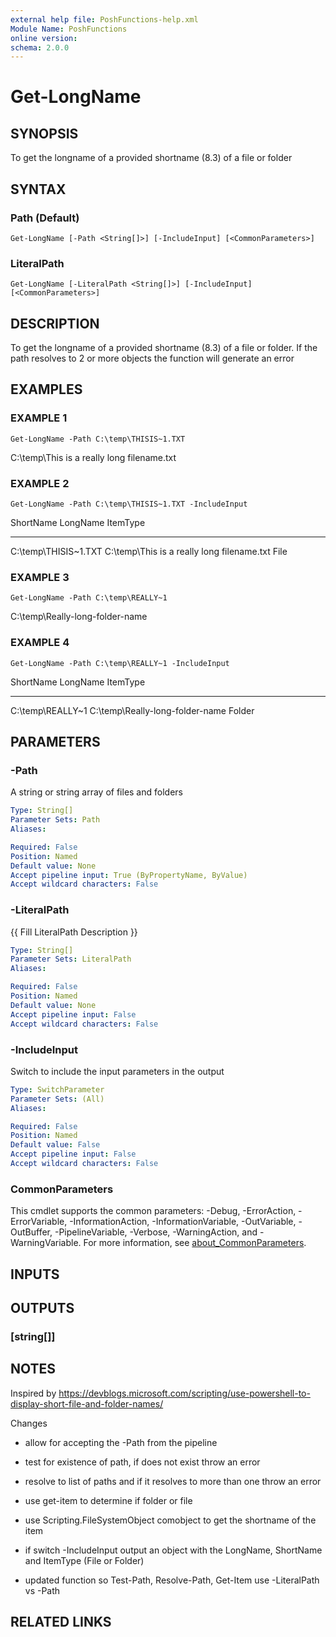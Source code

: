 ```yaml
---
external help file: PoshFunctions-help.xml
Module Name: PoshFunctions
online version:
schema: 2.0.0
---
```


# Get-LongName

## SYNOPSIS
To get the longname of a provided shortname (8.3) of a file or folder

## SYNTAX

### Path (Default)
```
Get-LongName [-Path <String[]>] [-IncludeInput] [<CommonParameters>]
```

### LiteralPath
```
Get-LongName [-LiteralPath <String[]>] [-IncludeInput] [<CommonParameters>]
```

## DESCRIPTION
To get the longname of a provided shortname (8.3) of a file or folder.
If the path resolves to 2 or more objects the function will generate an error

## EXAMPLES

### EXAMPLE 1
```
Get-LongName -Path C:\temp\THISIS~1.TXT
```

C:\temp\This is a really long filename.txt

### EXAMPLE 2
```
Get-LongName -Path C:\temp\THISIS~1.TXT -IncludeInput
```

ShortName            LongName                                   ItemType
---------            --------                                   --------
C:\temp\THISIS~1.TXT C:\temp\This is a really long filename.txt File

### EXAMPLE 3
```
Get-LongName -Path C:\temp\REALLY~1
```

C:\temp\Really-long-folder-name

### EXAMPLE 4
```
Get-LongName -Path C:\temp\REALLY~1 -IncludeInput
```

ShortName        LongName                        ItemType
---------        --------                        --------
C:\temp\REALLY~1 C:\temp\Really-long-folder-name Folder

## PARAMETERS

### -Path
A string or string array of files and folders

```yaml
Type: String[]
Parameter Sets: Path
Aliases:

Required: False
Position: Named
Default value: None
Accept pipeline input: True (ByPropertyName, ByValue)
Accept wildcard characters: False
```

### -LiteralPath
{{ Fill LiteralPath Description }}

```yaml
Type: String[]
Parameter Sets: LiteralPath
Aliases:

Required: False
Position: Named
Default value: None
Accept pipeline input: False
Accept wildcard characters: False
```

### -IncludeInput
Switch to include the input parameters in the output

```yaml
Type: SwitchParameter
Parameter Sets: (All)
Aliases:

Required: False
Position: Named
Default value: False
Accept pipeline input: False
Accept wildcard characters: False
```

### CommonParameters
This cmdlet supports the common parameters: -Debug, -ErrorAction, -ErrorVariable, -InformationAction, -InformationVariable, -OutVariable, -OutBuffer, -PipelineVariable, -Verbose, -WarningAction, and -WarningVariable. For more information, see [about_CommonParameters](http://go.microsoft.com/fwlink/?LinkID=113216).

## INPUTS

## OUTPUTS

### [string[]]
## NOTES
Inspired by https://devblogs.microsoft.com/scripting/use-powershell-to-display-short-file-and-folder-names/

Changes
* allow for accepting the -Path from the pipeline
* test for existence of path, if does not exist throw an error
* resolve to list of paths and if it resolves to more than one throw an error
* use get-item to determine if folder or file
* use Scripting.FileSystemObject comobject to get the shortname of the item
* if switch -IncludeInput output an object with the LongName, ShortName and ItemType (File or Folder)

* updated function so Test-Path, Resolve-Path, Get-Item use -LiteralPath vs -Path

## RELATED LINKS
